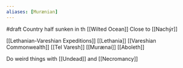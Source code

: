 ```yaml
---
aliases: [Murænian]
---
```

#draft 
Country half sunken in th [[Wilted Ocean]]
Close to [[Nachýr]]

[[Lethanian-Vareshian Expeditions]]
[[Lethania]]
[[Vareshian Commonwealth]]
[[Tel Varesh]]
[[Murænai]]
[[Aboleth]]

Do weird things with [[Undead]] and [[Necromancy]]